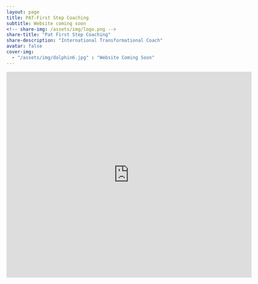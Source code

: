 ```yaml
---
layout: page
title: PAT-First Step Coaching
subtitle: Website coming soon
<!-- share-img: /assets/img/logo.png -->
share-title: "Pat First Step Coaching"
share-description: "International Transformational Coach"
avatar: false
cover-img:
  - "/assets/img/dolphin6.jpg" : "Website Coming Soon"
---
```


<iframe src="https://docs.google.com/forms/d/e/1FAIpQLSdeAWcrEL67dhOaPlNND0FW6MGP-23Jy7C7n1AMj65G25OUCQ/viewform?embedded=true" width="640" height="538" frameborder="0" marginheight="0" marginwidth="0">Loading…</iframe>

